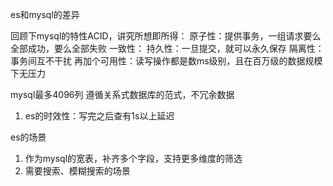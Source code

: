 


es和mysql的差异

回顾下mysql的特性ACID，讲究所想即所得：
原子性：提供事务，一组请求要么全部成功，要么全部失败
一致性：
持久性：一旦提交，就可以永久保存
隔离性：事务间互不干扰
再加个可用性：读写操作都是数ms级别，且在百万级的数据规模下无压力

mysql最多4096列
遵循关系式数据库的范式，不冗余数据

1. es的时效性：写完之后查有1s以上延迟

es的场景
1. 作为mysql的宽表，补齐多个字段，支持更多维度的筛选
2. 需要搜索、模糊搜索的场景